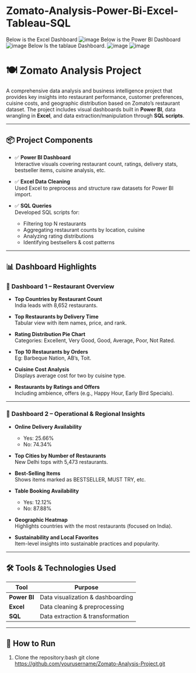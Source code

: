 # Zomato-Analysis-Power-Bi-Excel-Tableau-SQL
Below is the Excel Dashboard
![image](https://github.com/user-attachments/assets/cf5a4bf0-677b-42f5-85fd-fa9ca7666c45)
Below is the Power BI Dashboard
![image](https://github.com/user-attachments/assets/18da7ffb-072c-4fdb-8fb8-b939c341b6cd)
Below Is the tablaue Dashboard.
![image](https://github.com/user-attachments/assets/f470c20b-187b-4741-b0db-42bdfc95c256)
![image](https://github.com/user-attachments/assets/b87f0c7d-cb1e-42fd-8c27-02ff226988a0)
# 🍽️ Zomato Analysis Project

A comprehensive data analysis and business intelligence project that provides key insights into restaurant performance, customer preferences, cuisine costs, and geographic distribution based on Zomato’s restaurant dataset. The project includes visual dashboards built in **Power BI**, data wrangling in **Excel**, and data extraction/manipulation through **SQL scripts**.

---

## 📦 Project Components

- ✅ **Power BI Dashboard**  
  Interactive visuals covering restaurant count, ratings, delivery stats, bestseller items, cuisine analysis, etc.

- ✅ **Excel Data Cleaning**  
  Used Excel to preprocess and structure raw datasets for Power BI import.

- ✅ **SQL Queries**  
  Developed SQL scripts for:
  - Filtering top N restaurants
  - Aggregating restaurant counts by location, cuisine
  - Analyzing rating distributions
  - Identifying bestsellers & cost patterns

---

## 📊 Dashboard Highlights

### 🔹 **Dashboard 1 – Restaurant Overview**

- **Top Countries by Restaurant Count**  
  India leads with 8,652 restaurants.

- **Top Restaurants by Delivery Time**  
  Tabular view with item names, price, and rank.

- **Rating Distribution Pie Chart**  
  Categories: Excellent, Very Good, Good, Average, Poor, Not Rated.

- **Top 10 Restaurants by Orders**  
  Eg: Barbeque Nation, AB’s, Toit.

- **Cuisine Cost Analysis**  
  Displays average cost for two by cuisine type.

- **Restaurants by Ratings and Offers**  
  Including ambience, offers (e.g., Happy Hour, Early Bird Specials).

---

### 🔹 **Dashboard 2 – Operational & Regional Insights**

- **Online Delivery Availability**  
  - Yes: 25.66%  
  - No: 74.34%

- **Top Cities by Number of Restaurants**  
  New Delhi tops with 5,473 restaurants.

- **Best-Selling Items**  
  Shows items marked as BESTSELLER, MUST TRY, etc.

- **Table Booking Availability**  
  - Yes: 12.12%  
  - No: 87.88%

- **Geographic Heatmap**  
  Highlights countries with the most restaurants (focused on India).

- **Sustainability and Local Favorites**  
  Item-level insights into sustainable practices and popularity.

---

## 🛠 Tools & Technologies Used

| Tool         | Purpose                           |
|--------------|------------------------------------|
| **Power BI** | Data visualization & dashboarding |
| **Excel**    | Data cleaning & preprocessing     |
| **SQL**      | Data extraction & transformation  |


---

## 🚀 How to Run

1. Clone the repository:bash
git clone https://github.com/yourusername/Zomato-Analysis-Project.git


